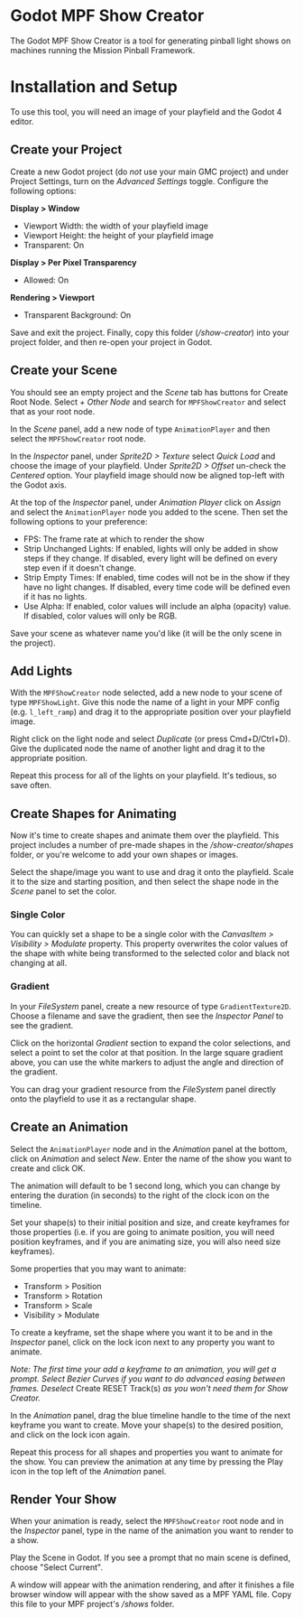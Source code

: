 # Godot MPF Show Creator

The Godot MPF Show Creator is a tool for generating pinball light shows on machines running the Mission Pinball Framework.

# Installation and Setup

To use this tool, you will need an image of your playfield and the Godot 4 editor.

## Create your Project

Create a new Godot project (do *not* use your main GMC project) and under Project Settings, turn on the *Advanced Settings* toggle. Configure the following options:

**Display > Window**
* Viewport Width: the width of your playfield image
* Viewport Height: the height of your playfield image
* Transparent: On

**Display > Per Pixel Transparency**
* Allowed: On

**Rendering > Viewport**
* Transparent Background: On

Save and exit the project. Finally, copy this folder (*/show-creator*) into your project folder, and then re-open your project in Godot.

## Create your Scene

You should see an empty project and the *Scene* tab has buttons for Create Root Node. Select *+ Other Node* and search for `MPFShowCreator` and select that as your root node.

In the *Scene* panel, add a new node of type `AnimationPlayer` and then select the `MPFShowCreator` root node.

In the *Inspector* panel, under *Sprite2D > Texture* select *Quick Load* and choose the image of your playfield. Under *Sprite2D > Offset* un-check the *Centered* option. Your playfield image should now be aligned top-left with the Godot axis.

At the top of the *Inspector* panel, under *Animation Player* click on *Assign* and select the `AnimationPlayer` node you added to the scene. Then set the following options to your preference:

* FPS: The frame rate at which to render the show
* Strip Unchanged Lights: If enabled, lights will only be added in show steps if they change. If disabled, every light will be defined on every step even if it doesn't change.
* Strip Empty Times: If enabled, time codes will not be in the show if they have no light changes. If disabled, every time code will be defined even if it has no lights.
* Use Alpha: If enabled, color values will include an alpha (opacity) value. If disabled, color values will only be RGB.

Save your scene as whatever name you'd like (it will be the only scene in the project).

## Add Lights

With the `MPFShowCreator` node selected, add a new node to your scene of type `MPFShowLight`. Give this node the name of a light in your MPF config (e.g. `l_left_ramp`) and drag it to the appropriate position over your playfield image.

Right click on the light node and select *Duplicate* (or press Cmd+D/Ctrl+D). Give the duplicated node the name of another light and drag it to the appropriate position.

Repeat this process for all of the lights on your playfield. It's tedious, so save often.

## Create Shapes for Animating

Now it's time to create shapes and animate them over the playfield. This project includes a number of pre-made shapes in the */show-creator/shapes* folder, or you're welcome to add your own shapes or images.

Select the shape/image you want to use and drag it onto the playfield. Scale it to the size and starting position, and then select the shape node in the *Scene* panel to set the color.

### Single Color

You can quickly set a shape to be a single color with the *CanvasItem > Visibility > Modulate* property. This property overwrites the color values of the shape with white being transformed to the selected color and black not changing at all.

### Gradient

In your *FileSystem* panel, create a new resource of type `GradientTexture2D`. Choose a filename and save the gradient, then see the *Inspector Panel* to see the gradient.

Click on the horizontal *Gradient* section to expand the color selections, and select a point to set the color at that position. In the large square gradient above, you can use the white markers to adjust the angle and direction of the gradient.

You can drag your gradient resource from the *FileSystem* panel directly onto the playfield to use it as a rectangular shape.

## Create an Animation

Select the `AnimationPlayer` node and in the *Animation* panel at the bottom, click on *Animation* and select *New*. Enter the name of the show you want to create and click OK.

The animation will default to be 1 second long, which you can change by entering the duration (in seconds) to the right of the clock icon on the timeline.

Set your shape(s) to their initial position and size, and create keyframes for those properties (i.e. if you are going to animate position, you will need position keyframes, and if you are animating size, you will also need size keyframes).

Some properties that you may want to animate:

* Transform > Position
* Transform > Rotation
* Transform > Scale
* Visibility > Modulate

To create a keyframe, set the shape where you want it to be and in the *Inspector* panel, click on the lock icon next to any property you want to animate.

*Note: The first time your add a keyframe to an animation, you will get a prompt. Select Bezier Curves if you want to do advanced easing between frames. Deselect* Create RESET Track(s) *as you won't need them for Show Creator.*

In the *Animation* panel, drag the blue timeline handle to the time of the next keyframe you want to create. Move your shape(s) to the desired position, and click on the lock icon again.

Repeat this process for all shapes and properties you want to animate for the show. You can preview the animation at any time by pressing the Play icon in the top left of the *Animation* panel.

## Render Your Show

When your animation is ready, select the `MPFShowCreator` root node and in the *Inspector* panel, type in the name of the animation you want to render to a show.

Play the Scene in Godot. If you see a prompt that no main scene is defined, choose "Select Current".

A window will appear with the animation rendering, and after it finishes a file browser window will appear with the show saved as a MPF YAML file. Copy this file to your MPF project's */shows* folder.